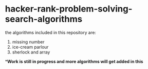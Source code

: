 # hacker-rank-problem-solving-search-algorithms

the algorithms included in this repository are:
1.  missing number
2.  ice-cream parlour
3.  sherlock and array

***Work is still in progress and more algorithms will get added in this**
